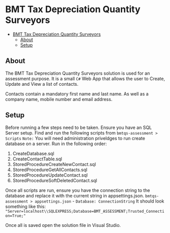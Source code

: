 # BMT Tax Depreciation Quantity Surveyors

- [BMT Tax Depreciation Quantity Surveyors](#bmt-tax-depreciation-quantity-surveyors)
	- [About](#about)
	- [Setup](#setup)

## About

The BMT Tax Depreciation Quantity Surveyors solution is used for an assessment purpose. 
It is a small `C#` Web App that allows the user to Create, Update and View a list of contacts.

Contacts contain a mandatory first name and last name. As well as a company name, mobile number and email address.

## Setup
Before running a few steps need to be taken.
Ensure you have an SQL Server setup.
Find and run the following scripts from `bmtqs-assessment > Scripts`
`Note:` You will need administration priveldges to run create database on a server.
Run in the following order:
1. CreateDatabase.sql
2. CreateContactTable.sql
3. StoredProcedureCreateNewContact.sql
4. StoredProcedureGetAllContacts.sql
5. StoredProcedureUpdateContact.sql
6. StoredProcedureSoftDeletedContact.sql 

Once all scripts are run, ensure you have the connection string to the database and replace it with the current string in appsettings.json.
`bmtqs-assessment > appsettings.json` - `Database: ConnectionString`
It should look something like this: `"Server=localhost\\SQLEXPRESS;Database=BMT_ASSESSMENT;Trusted_Connection=True;"`

Once all is saved open the solution file in Visual Studio.
